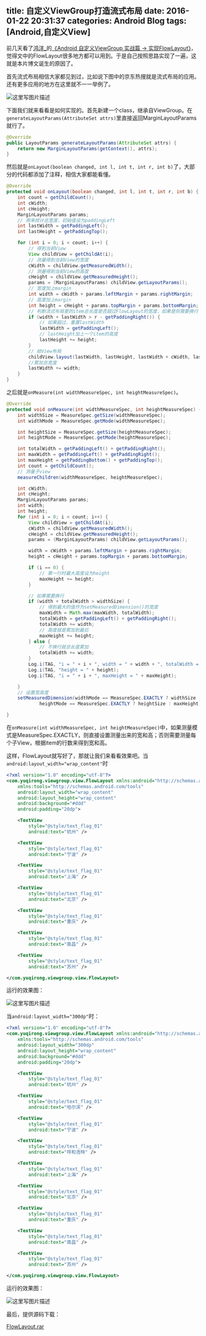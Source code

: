 title: 自定义ViewGroup打造流式布局
date: 2016-01-22 20:31:37
categories: Android Blog
tags: [Android,自定义View]
---
前几天看了[鸿洋_](http://my.csdn.net/lmj623565791)的[《Android 自定义ViewGroup 实战篇 -> 实现FlowLayout》](http://blog.csdn.net/lmj623565791/article/details/38352503)，觉得文中的FlowLayout很多地方都可以用到。于是自己按照思路实现了一遍，这就是本片博文诞生的原因了。

首先流式布局相信大家都见到过，比如说下图中的京东热搜就是流式布局的应用。还有更多应用的地方在这里就不一一举例了。

![这里写图片描述](/uploads/20160122/20160122205447.png)

下面我们就来看看是如何实现的。首先新建一个class，继承自ViewGroup。在`generateLayoutParams(AttributeSet attrs)`里直接返回MarginLayoutParams就行了。
``` java
@Override
public LayoutParams generateLayoutParams(AttributeSet attrs) {
    return new MarginLayoutParams(getContext(), attrs);
}
```
然后就是`onLayout(boolean changed, int l, int t, int r, int b)`了，大部分的代码都添加了注释，相信大家都能看懂。
``` java
@Override
protected void onLayout(boolean changed, int l, int t, int r, int b) {
    int count = getChildCount();
    int cWidth;
    int cHeight;
    MarginLayoutParams params;
	// 用来统计总宽度，初始值设为paddingLeft
    int lastWidth = getPaddingLeft();
    int lastHeight = getPaddingTop();

    for (int i = 0; i < count; i++) {
		// 得到当前View
        View childView = getChildAt(i);
		// 测量得到当前View的宽度
        cWidth = childView.getMeasuredWidth();
		// 测量得到当前View的高度
        cHeight = childView.getMeasuredHeight();
        params = (MarginLayoutParams) childView.getLayoutParams();
		// 宽度加上margin
        int width = cWidth + params.leftMargin + params.rightMargin;
		// 高度加上margin
        int height = cHeight + params.topMargin + params.bottomMargin;
		// 判断流式布局里的item总长度是否超过FlowLayout的宽度，如果是则需要换行  
        if (width + lastWidth > r - getPaddingRight()) {
			// 如果超过，重置lastWidth
            lastWidth = getPaddingLeft();
			// lastHeight加上一个item的高度
            lastHeight += height;
        }
		// 给View布局
        childView.layout(lastWidth, lastHeight, lastWidth + cWidth, lastHeight + cHeight);
		//累加总宽度
        lastWidth += width;
    }
}
```
之后就是`onMeasure(int widthMeasureSpec, int heightMeasureSpec)`。
``` java
@Override
protected void onMeasure(int widthMeasureSpec, int heightMeasureSpec) {
    int widthSize = MeasureSpec.getSize(widthMeasureSpec);
    int widthMode = MeasureSpec.getMode(widthMeasureSpec);

    int heightSize = MeasureSpec.getSize(heightMeasureSpec);
    int heightMode = MeasureSpec.getMode(heightMeasureSpec);

    int totalWidth = getPaddingLeft() + getPaddingRight();
    int maxWidth = getPaddingLeft() + getPaddingRight();
    int maxHeight = getPaddingBottom() + getPaddingTop();
    int count = getChildCount();
	// 测量子view
    measureChildren(widthMeasureSpec, heightMeasureSpec);

    int cWidth;
    int cHeight;
    MarginLayoutParams params;
    int width;
    int height;
    for (int i = 0; i < count; i++) {
        View childView = getChildAt(i);
        cWidth = childView.getMeasuredWidth();
        cHeight = childView.getMeasuredHeight();
        params = (MarginLayoutParams) childView.getLayoutParams();

        width = cWidth + params.leftMargin + params.rightMargin;
        height = cHeight + params.topMargin + params.bottomMargin;

        if (i == 0) {
			// 第一行时最大高度设为height
            maxHeight += height;
        }

		// 如果需要换行
        if (width + totalWidth > widthSize) {
			// 得到最大的值作为setMeasuredDimension()的宽度
            maxWidth = Math.max(maxWidth, totalWidth);
            totalWidth = getPaddingLeft() + getPaddingRight();
            totalWidth += width;
			// 高度就是累加到最后
            maxHeight += height;
        } else {
			// 不换行就总长度累加
            totalWidth += width;
        }
        Log.i(TAG, "i = " + i + ", width = " + width + ", totalWidth = " + totalWidth + ", widthSize = " + widthSize + ((TextView) childView).getText());
        Log.i(TAG, "height = " + height);
        Log.i(TAG, "i = " + i + ", maxHeight = " + maxHeight);

    }
	// 设置宽高度
    setMeasuredDimension(widthMode == MeasureSpec.EXACTLY ? widthSize : maxWidth,
            heightMode == MeasureSpec.EXACTLY ? heightSize : maxHeight);

}
```
在`onMeasure(int widthMeasureSpec, int heightMeasureSpec)`中，如果测量模式是MeasureSpec.EXACTLY，则直接设置测量出来的宽和高；否则需要测量每个子View，根据item的行数来得到宽和高。

这样，FlowLayout就写好了，那就让我们来看看效果吧。当`android:layout_width="wrap_content"`时
``` xml
<?xml version="1.0" encoding="utf-8"?>
<com.yuqirong.viewgroup.view.FlowLayout xmlns:android="http://schemas.android.com/apk/res/android"
    xmlns:tools="http://schemas.android.com/tools"
    android:layout_width="wrap_content"
    android:layout_height="wrap_content"
    android:background="#ddd"
    android:padding="20dp">

    <TextView
        style="@style/text_flag_01"
        android:text="杭州" />

    <TextView
        style="@style/text_flag_01"
        android:text="宁波" />

    <TextView
        style="@style/text_flag_01"
        android:text="上海" />

    <TextView
        style="@style/text_flag_01"
        android:text="北京" />

    <TextView
        style="@style/text_flag_01"
        android:text="重庆" />

    <TextView
        style="@style/text_flag_01"
        android:text="南昌" />

    <TextView
        style="@style/text_flag_01"
        android:text="苏州" />

</com.yuqirong.viewgroup.view.FlowLayout>
```
运行的效果图：

![这里写图片描述](/uploads/20160122/20160122220305.png)

当`android:layout_width="300dp"`时：
``` xml
<?xml version="1.0" encoding="utf-8"?>
<com.yuqirong.viewgroup.view.FlowLayout xmlns:android="http://schemas.android.com/apk/res/android"
    xmlns:tools="http://schemas.android.com/tools"
    android:layout_width="300dp"
    android:layout_height="wrap_content"
    android:background="#ddd"
    android:padding="20dp">

    <TextView
        style="@style/text_flag_01"
        android:text="杭州" />

    <TextView
        style="@style/text_flag_01"
        android:text="哈尔滨" />

    <TextView
        style="@style/text_flag_01"
        android:text="宁波" />

    <TextView
        style="@style/text_flag_01"
        android:text="呼和浩特" />

    <TextView
        style="@style/text_flag_01"
        android:text="上海" />

    <TextView
        style="@style/text_flag_01"
        android:text="北京" />

    <TextView
        style="@style/text_flag_01"
        android:text="重庆" />

    <TextView
        style="@style/text_flag_01"
        android:text="南昌" />

    <TextView
        style="@style/text_flag_01"
        android:text="苏州" />

</com.yuqirong.viewgroup.view.FlowLayout>
```
运行的效果图：

![这里写图片描述](/uploads/20160122/20160122220718.png)

最后，提供源码下载：

[FlowLayout.rar](/uploads/20160122/FlowLayout.rar)